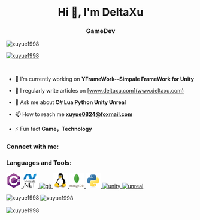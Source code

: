 <h1 align="center">Hi 👋, I'm DeltaXu</h1>
<h3 align="center">GameDev</h3>

<p align="left"> <img src="https://komarev.com/ghpvc/?username=xuyue1998&label=Profile%20views&color=0e75b6&style=flat" alt="xuyue1998" /> </p>

<p align="left"> <a href="https://github.com/ryo-ma/github-profile-trophy"><img src="https://github-profile-trophy.vercel.app/?username=xuyue1998" alt="xuyue1998" /></a> </p>

<p align="left"> <a href="https://twitter.com/" target="blank"><img src="https://img.shields.io/twitter/follow/?logo=twitter&style=for-the-badge" alt="" /></a> </p>

- 🔭 I’m currently working on **YFrameWork--Simpale FrameWork for Unity**

- 📝 I regularly write articles on [www.deltaxu.com](www.deltaxu.com)

- 💬 Ask me about **C# Lua Python Unity Unreal**

- 📫 How to reach me **xuyue0824@foxmail.com**

- ⚡ Fun fact **Game，Technology**

<h3 align="left">Connect with me:</h3>
<p align="left">
</p>

<h3 align="left">Languages and Tools:</h3>
<p align="left"> <a href="https://www.w3schools.com/cs/" target="_blank" rel="noreferrer"> <img src="https://raw.githubusercontent.com/devicons/devicon/master/icons/csharp/csharp-original.svg" alt="csharp" width="40" height="40"/> </a> <a href="https://dotnet.microsoft.com/" target="_blank" rel="noreferrer"> <img src="https://raw.githubusercontent.com/devicons/devicon/master/icons/dot-net/dot-net-original-wordmark.svg" alt="dotnet" width="40" height="40"/> </a> <a href="https://git-scm.com/" target="_blank" rel="noreferrer"> <img src="https://www.vectorlogo.zone/logos/git-scm/git-scm-icon.svg" alt="git" width="40" height="40"/> </a> <a href="https://www.linux.org/" target="_blank" rel="noreferrer"> <img src="https://raw.githubusercontent.com/devicons/devicon/master/icons/linux/linux-original.svg" alt="linux" width="40" height="40"/> </a> <a href="https://www.mongodb.com/" target="_blank" rel="noreferrer"> <img src="https://raw.githubusercontent.com/devicons/devicon/master/icons/mongodb/mongodb-original-wordmark.svg" alt="mongodb" width="40" height="40"/> </a> <a href="https://www.python.org" target="_blank" rel="noreferrer"> <img src="https://raw.githubusercontent.com/devicons/devicon/master/icons/python/python-original.svg" alt="python" width="40" height="40"/> </a> <a href="https://unity.com/" target="_blank" rel="noreferrer"> <img src="https://www.vectorlogo.zone/logos/unity3d/unity3d-icon.svg" alt="unity" width="40" height="40"/> </a> <a href="https://unrealengine.com/" target="_blank" rel="noreferrer"> <img src="https://raw.githubusercontent.com/kenangundogan/fontisto/036b7eca71aab1bef8e6a0518f7329f13ed62f6b/icons/svg/brand/unreal-engine.svg" alt="unreal" width="40" height="40"/> </a> </p>

<p><img align="left" src="https://github-readme-stats.vercel.app/api/top-langs?username=xuyue1998&show_icons=true&theme=dark&locale=en&layout=compact" alt="xuyue1998" /></p>

<p>&nbsp;<img align="center" src="https://github-readme-stats.vercel.app/api?username=xuyue1998&show_icons=true&theme=dark&locale=en" alt="xuyue1998" /></p>

<p><img align="center" src="https://github-readme-streak-stats.herokuapp.com/?user=xuyue1998&theme=dark" alt="xuyue1998" /></p>
